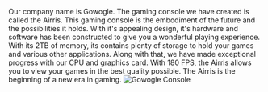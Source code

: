 Our company name is Gowogle. The gaming console we have created is called the Airris. This gaming console is the embodiment of the future and the possibilities it holds. With it's appealing design, it's hardware and software has been constructed to give you a wonderful playing experience. With its 2TB of memory, its contains plenty of storage to hold your games and various other applications. Along with that, we have made exceptional progress with our CPU and graphics card. With 180 FPS, the Airris allows you to view your games in the best quality possible. The Airris is the beginning of a new era in gaming.
![Gowogle Console](https://www.thesun.co.uk/wp-content/uploads/2019/08/ps5_side.jpg)
